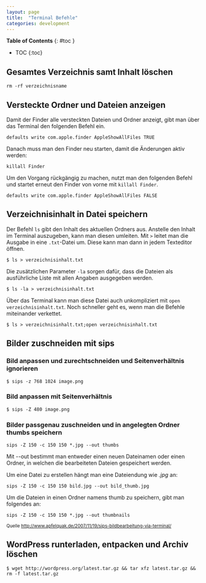 ```yaml
---
layout: page
title:  "Terminal Befehle"
categories: development
---
```

**Table of Contents**
{: #toc }
*  TOC
{:toc}

## Gesamtes Verzeichnis samt Inhalt löschen

~~~
rm -rf verzeichnisname
~~~

## Versteckte Ordner und Dateien anzeigen

Damit der Finder alle versteckten Dateien und Ordner anzeigt, gibt man über das Terminal den folgenden Befehl ein.

~~~
defaults write com.apple.finder AppleShowAllFiles TRUE
~~~

Danach muss man den Finder neu starten, damit die Änderungen aktiv werden:

~~~
killall Finder
~~~

Um den Vorgang rückgängig zu machen, nutzt man den folgenden Befehl und startet erneut den Finder von vorne mit `killall Finder`.

~~~
defaults write com.apple.finder AppleShowAllFiles FALSE
~~~



## Verzeichnisinhalt in Datei speichern

Der Befehl `ls` gibt den Inhalt des aktuellen Ordners aus. Anstelle den Inhalt im Terminal auszugeben, kann man diesen umleiten. Mit `>` leitet man die Ausgabe in eine `.txt`-Datei um. Diese kann man dann in jedem Texteditor öffnen. 

~~~
$ ls > verzeichnisinhalt.txt
~~~

Die zusätzlichen Parameter `-la` sorgen dafür, dass die Dateien als ausführliche Liste mit allen Angaben ausgegeben werden.

~~~
$ ls -la > verzeichnisinhalt.txt
~~~

Über das Terminal kann man diese Datei auch unkompliziert mit `open verzeichnisinhalt.txt`. Noch schneller geht es, wenn man die Befehle miteinander verkettet.

~~~
$ ls > verzeichnisinhalt.txt;open verzeichnisinhalt.txt
~~~


## Bilder zuschneiden mit sips

### Bild anpassen und zurechtschneiden und Seitenverhältnis ignorieren

~~~
$ sips -z 768 1024 image.png
~~~

### Bild anpassen mit Seitenverhältnis

~~~
$ sips -Z 480 image.png
~~~


### Bilder passgenau zuschneiden und in angelegten Ordner thumbs speichern

~~~
sips -Z 150 -c 150 150 *.jpg --out thumbs
~~~


Mit --out bestimmt man entweder einen neuen Dateinamen oder einen Ordner, in welchen die bearbeiteten Dateien gespeichert werden.

Um eine Datei zu erstellen hängt man eine Dateiendung wie *.jpg* an:

~~~
sips -Z 150 -c 150 150 bild.jpg --out bild_thumb.jpg
~~~

Um die Dateien in einen Ordner namens thumb zu speichern, gibt man folgendes an:

~~~
sips -Z 150 -c 150 150 *.jpg --out thumbnails
~~~

<small>Quelle <http://www.apfelquak.de/2007/11/19/sips-bildbearbeitung-via-terminal/></small>


## WordPress runterladen, entpacken und Archiv löschen

~~~
$ wget http://wordpress.org/latest.tar.gz && tar xfz latest.tar.gz && rm -f latest.tar.gz
~~~


